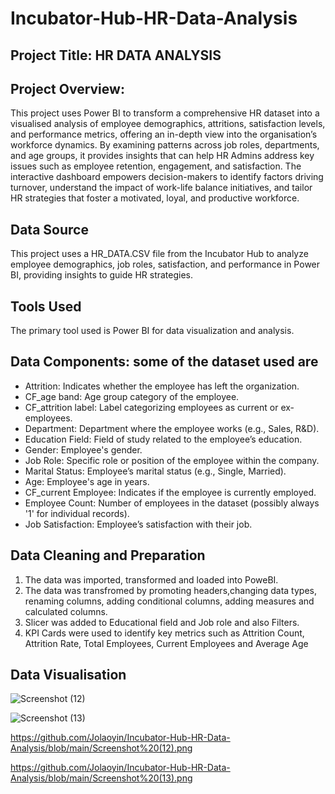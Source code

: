 # Incubator-Hub-HR-Data-Analysis

## Project Title: HR DATA ANALYSIS

## Project Overview: 
This project uses Power BI to transform a comprehensive HR dataset into a visualised analysis of employee demographics, attritions, satisfaction levels, and performance metrics, offering an in-depth view into the organisation’s workforce dynamics. By examining patterns across job roles, departments, and age groups, it provides insights that can help HR Admins address key issues such as employee retention, engagement, and satisfaction. The interactive dashboard empowers decision-makers to identify factors driving turnover, understand the impact of work-life balance initiatives, and tailor HR strategies that foster a motivated, loyal, and productive workforce.

## Data Source
This project uses a HR_DATA.CSV file from the Incubator Hub to analyze employee demographics, job roles, satisfaction, and performance in Power BI, providing insights to guide HR strategies.

## Tools Used
The primary tool used is Power BI for data visualization and analysis.

## Data Components: some of the dataset used are
- Attrition: Indicates whether the employee has left the organization.
- CF_age band: Age group category of the employee.
- CF_attrition label: Label categorizing employees as current or ex-employees.
- Department: Department where the employee works (e.g., Sales, R&D).
- Education Field: Field of study related to the employee’s education.
- Gender: Employee's gender.
- Job Role: Specific role or position of the employee within the company.
- Marital Status: Employee’s marital status (e.g., Single, Married).
- Age: Employee's age in years.
- CF_current Employee: Indicates if the employee is currently employed.
- Employee Count: Number of employees in the dataset (possibly always '1' for individual records).
- Job Satisfaction: Employee’s satisfaction with their job.

## Data Cleaning and Preparation
1. The data was imported, transformed and loaded into PoweBI.
2. The data was transfromed by promoting headers,changing data types, renaming columns, adding conditional columns, adding measures and calculated columns.
3. Slicer was added to Educational field and Job role and also Filters.
4. KPI Cards were used to identify key metrics such as Attrition Count, Attrition Rate, Total Employees, Current Employees and Average Age

## Data Visualisation
![Screenshot (12)](https://github.com/user-attachments/assets/dd8e18b3-4345-4ffc-a2c2-10746705d4fe)

![Screenshot (13)](https://github.com/user-attachments/assets/b142bdca-e83e-468f-96bf-cae3225f8f3a)

https://github.com/Jolaoyin/Incubator-Hub-HR-Data-Analysis/blob/main/Screenshot%20(12).png

https://github.com/Jolaoyin/Incubator-Hub-HR-Data-Analysis/blob/main/Screenshot%20(13).png
